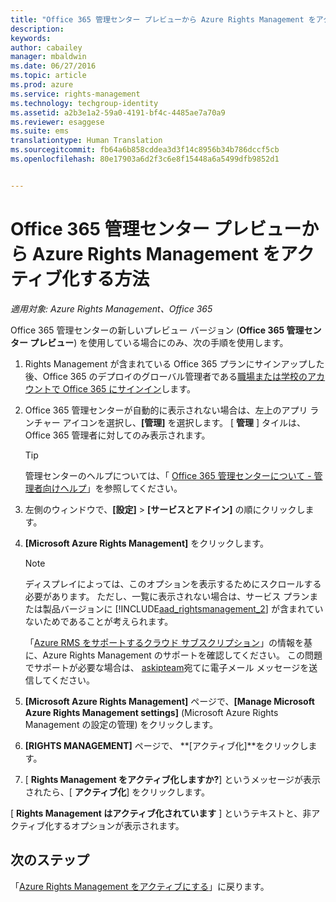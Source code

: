 ```yaml
---
title: "Office 365 管理センター プレビューから Azure Rights Management をアクティブ化する方法 | Azure RMS"
description: 
keywords: 
author: cabailey
manager: mbaldwin
ms.date: 06/27/2016
ms.topic: article
ms.prod: azure
ms.service: rights-management
ms.technology: techgroup-identity
ms.assetid: a2b3e1a2-59a0-4191-bf4c-4485ae7a70a9
ms.reviewer: esaggese
ms.suite: ems
translationtype: Human Translation
ms.sourcegitcommit: fb64a6b858cddea3d3f14c8956b34b786dccf5cb
ms.openlocfilehash: 80e17903a6d2f3c6e8f15448a6a5499dfb9852d1


---
```


# Office 365 管理センター プレビューから Azure Rights Management をアクティブ化する方法

*適用対象: Azure Rights Management、Office 365*


Office 365 管理センターの新しいプレビュー バージョン (**Office 365 管理センター プレビュー**) を使用している場合にのみ、次の手順を使用します。

1. Rights Management が含まれている Office 365 プランにサインアップした後、Office 365 のデプロイのグローバル管理者である[職場または学校のアカウントで Office 365 にサインイン](https://portal.office.com/)します。

2. Office 365 管理センターが自動的に表示されない場合は、左上のアプリ ランチャー アイコンを選択し、**[管理]** を選択します。 [ **管理** ] タイルは、Office 365 管理者に対してのみ表示されます。

    > [!TIP]
    > 管理センターのヘルプについては、「 [Office 365 管理センターについて - 管理者向けヘルプ](https://support.office.com/article/About-the-Office-365-admin-center-Admin-Help-58537702-d421-4d02-8141-e128e3703547)」を参照してください。

3. 左側のウィンドウで、**[設定]** > **[サービスとアドイン]** の順にクリックします。

4. **[Microsoft Azure Rights Management]** をクリックします。

    > [!NOTE]
    >ディスプレイによっては、このオプションを表示するためにスクロールする必要があります。 ただし、一覧に表示されない場合は、サービス プランまたは製品バージョンに [!INCLUDE[aad_rightsmanagement_2](../includes/aad_rightsmanagement_2_md.md)] が含まれていないためであることが考えられます。
    >
    >「[Azure RMS をサポートするクラウド サブスクリプション](../get-started/requirements-subscriptions.md)」の情報を基に、Azure Rights Management のサポートを確認してください。 この問題でサポートが必要な場合は、 [askipteam](mailto:askipteam?subject=I%20cannot%20activate%20RMS)宛てに電子メール メッセージを送信してください。

5. **[Microsoft Azure Rights Management]** ページで、**[Manage Microsoft Azure Rights Management settings]** (Microsoft Azure Rights Management の設定の管理) をクリックします。

6. **[RIGHTS MANAGEMENT]** ページで、 **[アクティブ化]**をクリックします。

7. [ **Rights Management をアクティブ化しますか?**] というメッセージが表示されたら、[ **アクティブ化**] をクリックします。

[ **Rights Management はアクティブ化されています** ] というテキストと、非アクティブ化するオプションが表示されます。


## 次のステップ
「[Azure Rights Management をアクティブにする](activate-service.md)」に戻ります。




<!--HONumber=Jun16_HO4-->



